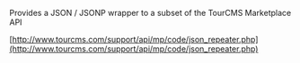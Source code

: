 Provides a JSON / JSONP wrapper to a subset of the TourCMS Marketplace API

[http://www.tourcms.com/support/api/mp/code/json_repeater.php](http://www.tourcms.com/support/api/mp/code/json_repeater.php) 